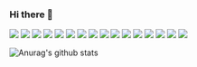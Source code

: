 ### Hi there 👋

<!--
**KwangryeolPark/KwangryeolPark** is a ✨ _special_ ✨ repository because its `README.md` (this file) appears on your GitHub profile.

Here are some ideas to get you started:

- 🔭 I’m currently working on ...
- 🌱 I’m currently learning ...
- 👯 I’m looking to collaborate on ...
- 🤔 I’m looking for help with ...
- 💬 Ask me about ...
- 📫 How to reach me: ...
- 😄 Pronouns: ...
- ⚡ Fun fact: ...
-->

<img src="https://img.shields.io/badge/Python-3776AB?style=for-the-badge&logo=python&logoColor=white"> <img src="https://img.shields.io/badge/C-A8B9CC?style=for-the-badge&logo=c&logoColor=white"> <img src="https://img.shields.io/badge/C++-00599C?style=for-the-badge&logo=cplusplus&logoColor=white"> <img src="https://img.shields.io/badge/Octave-0790C0?style=for-the-badge&logo=octave&logoColor=white"> <img src="https://img.shields.io/badge/PyTorch-EE4C2C?style=for-the-badge&logo=pytorch&logoColor=white"> <img src="https://img.shields.io/badge/TensorFlow-FF6F00?style=for-the-badge&logo=tensorflow&logoColor=white"> <img src="https://img.shields.io/badge/Arduino-00878F?style=for-the-badge&logo=arduino&logoColor=white"> <img src="https://img.shields.io/badge/STMicroelectronics-03234B?style=for-the-badge&logo=stmicroelectronics&logoColor=white"> <img src="https://img.shields.io/badge/Arm-0891BD?style=for-the-badge&logo=arm&logoColor=white"> <img src="https://img.shields.io/badge/Visual Studio-5c2d91?style=for-the-badge&logo=visualstudio&logoColor=white"> <img src="https://img.shields.io/badge/Android Studio-3ddc84?style=for-the-badge&logo=androidstudio&logoColor=white"> <img src="https://img.shields.io/badge/HTML-e34f26?style=for-the-badge&logo=html5&logoColor=white"> <img src="https://img.shields.io/badge/CSS-1572b6?style=for-the-badge&logo=css3&logoColor=white"> <img src="https://img.shields.io/badge/Flutter-02569b?style=for-the-badge&logo=flutter&logoColor=white"> <img src="https://img.shields.io/badge/Espressif-e7352c?style=for-the-badge&logo=espressif&logoColor=white"> <img src="https://img.shields.io/badge/Linux-fcc624?style=for-the-badge&logo=linux&logoColor=white">

![Anurag's github stats](https://github-readme-stats.vercel.app/api?username=KwangryeolPark&show_icons=true&theme=radical)
